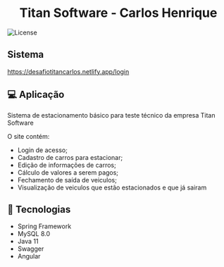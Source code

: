<h1 align="center">
    <b>Titan Software - Carlos Henrique</b>
</h1>
  <img alt="License" src="https://img.shields.io/badge/license-MIT-brightgreen">
</p>

## Sistema

https://desafiotitancarlos.netlify.app/login

## 💻 Aplicação

Sistema de estacionamento básico para teste técnico da empresa Titan Software

O site contém:

* Login de acesso;
* Cadastro de carros para estacionar;
* Edição de informações de carros;
* Cálculo de valores a serem pagos;
* Fechamento de saída de veiculos;
* Visualização de veiculos que estão estacionados e que já sairam


## 🚀 Tecnologias

* Spring Framework
* MySQL 8.0
* Java 11
* Swagger
* Angular



